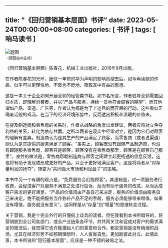 
---
title: "《回归营销基本层面》书评"
date: 2023-05-24T00:00:00+08:00
categories: [ 书评 ]
tags: [ 响马读书 ]
---

<div class="p-3 text-center">
  <img class="img-fluid" src="/images/2023/0524/01.png" alt="题图" style="max-width:640px">
  <div><small>（题图由AI生成）</small></div>
</div>

《回归营销基本层面》陈春花，机械工业出版社，2016年9月出版。

在作者陈春花的光环，因快一年前的华为声明的影响而褪去后，如今再读她的作品，似乎可以更理性地、不褒也不贬地、吸取其中有益的思想。

这是一本关于企业如何开展营销的经管类书籍。如书名所言，作者倡导营销需要回归本质，即理解消费者，并以“产品与服务，持续一贯地符合顾客的期望”，而其他诸如产品、渠道、广告等，作者认为都是为了上述目的而开展的行动。这些看似正确废话般的鸡汤，在当下的经济环境形势中，反而透出积极和温暖的价值来。

在提及制造商和零售商的关系时，作者从战略的角度出发建议，两者应将对立争夺利益的关系，转化为依存共赢。之所以两者在现实中经常对立，是因为它们对顾客的理解有差异。制造商认为是其生产的产品满足了顾客，而零售商（或者说渠道）则认为是其提供的服务满足了顾客。“事实上，顾客既没有跟随产品制造商，也没有跟随服务零售商，顾客只是顾客，顾客没有在零售商那里，顾客是在顾客自己那里”。良性的做法是，零售商帮助制造商与顾客之间建立起更畅通的信息反馈，这也将有助于发现或形成更好的产品，以至于更好地满足客户。这是将两者从“对存量利润的抢夺”，转变为“共同做大市场和利润盘子”的策略。

本书中另一个有趣的观点是，“免费服务会赶跑顾客”。其逻辑是，对一项服务进行收费，会促进客户对服务不满意之处进行投诉，反而有助于服务的改进，从而达成客户需求的更好满足。“产品的价值须由产品自己来决定，服务的价值须由服务自己来决定。绝不能把服务当作弥补产品不足的手段，服务必须能够带来增值。如果没有增值，服务就没有意义”。这同样是从“存量”到“增量”的思维转变过程。

关于营销，我是个完全外行的只懂纸上谈兵的读者。但在我看到本书所倡导的，将营销放到全公司各部门、或全产业链条各环节，并共同关注和促成对客户的需求满足的做法后，我觉得它也许能激起人们的善意和合作。都说营销是没有硝烟的战场，尤其在经济形势不如预期理想时，人人岌岌自危，更加剧彼此对立。此情此景，本书所说的“回归基本层面”，应该是一种不错的破局之法。
